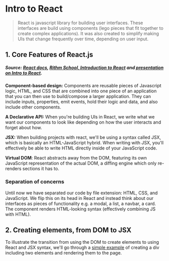 # Intro to React

> React is javascript library for building user interfaces. These interfaces are build using components (lego pieces that fit together to create complex applications). It was also created to simplify making UIs that change frequently over time, depending on user input.

## 1. Core Features of React.js

##### Source: [React docs](https://reactjs.org/), [Rithm School, Introduction to React](https://www.rithmschool.com/courses/react-fundamentals/introduction-to-react) and [presentation on Intro to React](https://hackmd.io/@wnY-I3uaTo-RLdr30MBwjg/BJinTaFf5#/).

**Component-based design:** Components are reusable pieces of Javascript logic, HTML, and CSS that are combined into one piece of an application that you can then use to build/compose a larger application. They can include inputs, properties, emit events, hold their logic and data, and also include other components.

**A Declarative API:** When you're building UIs in React, we write what we want our components to look like depending on how the user interacts and forget about how.

**JSX:** When building projects with react, we'll be using a syntax called JSX, which is basically an HTML-JavaScript hybrid. When writing with JSX, you'll effectively be able to write HTML directly inside of your JavaScript code.

**Virtual DOM**: React abstracts away from the DOM, featuring its own JavaScript representation of the actual DOM, a diffing engine which only re-renders sections it has to.

### Separation of concerns

Until now we have separated our code by file extension: HTML, CSS, and JavaScript. We flip this on its head in React and instead think about our interfaces as pieces of functionality e.g. a modal, a list, a navbar, a card. The component renders HTML-looking syntax (effectively combining JS with HTML).

## 2. Creating elements, from DOM to JSX

To illustrate the transition from using the DOM to create elements to using React and JSX syntax, we'll go through a [simple example](https://github.com/jema28/react-intro/blob/master/creating-element-dom-to-jsx/mentor-notes.md) of creating a div including two elements and rendering them to the page.
